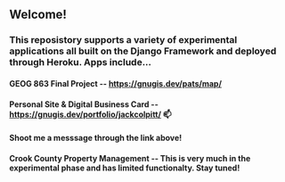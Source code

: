 ## Welcome!

### This reposistory supports a variety of experimental applications all built on the Django Framework and deployed through Heroku. Apps include...

#### GEOG 863 Final Project -- https://gnugis.dev/pats/map/

#### Personal Site & Digital Business Card -- https://gnugis.dev/portfolio/jackcolpitt/ 📫
#### Shoot me a messsage through the link above!

#### Crook County Property Management -- This is very much in the experimental phase and has limited functionalty. Stay tuned!
